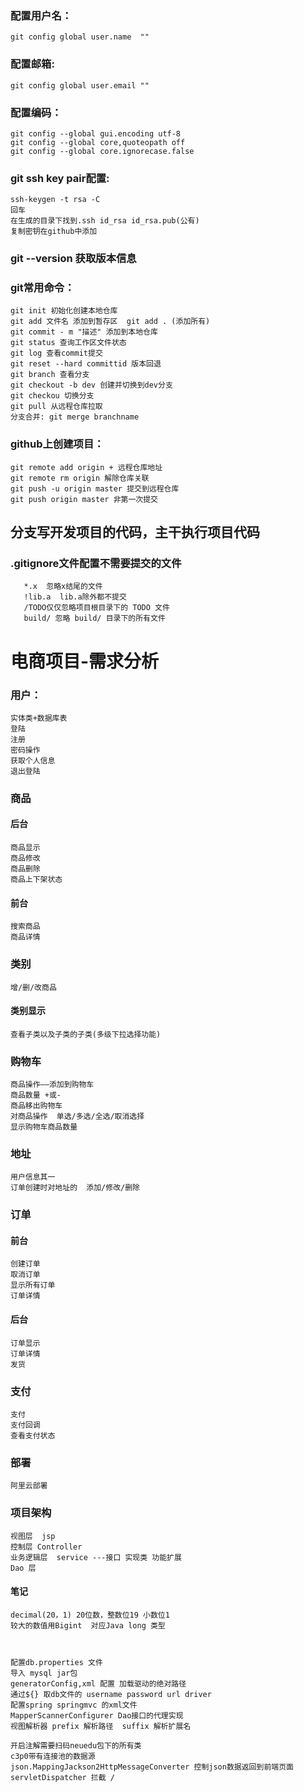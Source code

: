 ###  配置用户名：
    git config global user.name  ""
###  配置邮箱:
    git config global user.email ""
###  配置编码：
    git config --global gui.encoding utf-8
    git config --global core,quoteopath off
    git config --global core.ignorecase.false
###  git ssh key pair配置:
    ssh-keygen -t rsa -C
    回车
    在生成的目录下找到.ssh id_rsa id_rsa.pub(公有)
    复制密钥在github中添加
### git --version  获取版本信息
### git常用命令：
    git init 初始化创建本地仓库
    git add 文件名 添加到暂存区  git add . (添加所有)
    git commit - m "描述" 添加到本地仓库
    git status 查询工作区文件状态
    git log 查看commit提交
    git reset --hard committid 版本回退
    git branch 查看分支
    git checkout -b dev 创建并切换到dev分支
    git checkou 切换分支
    git pull 从远程仓库拉取
    分支合并: git merge branchname
###  github上创建项目：    
    git remote add origin + 远程仓库地址
    git remote rm origin 解除仓库关联 
    git push -u origin master 提交到远程仓库 
    git push origin master 非第一次提交   
    
##  分支写开发项目的代码，主干执行项目代码

###  .gitignore文件配置不需要提交的文件 
       *.x  忽略x结尾的文件
       !lib.a  lib.a除外都不提交
       /TODO仅仅忽略项目根目录下的 TODO 文件
       build/ 忽略 build/ 目录下的所有文件 
       
       
       
       
# 电商项目-需求分析

### 用户：
    实体类+数据库表
    登陆
    注册
    密码操作
    获取个人信息
    退出登陆    
### 商品
#### 后台
    商品显示
    商品修改
    商品删除
    商品上下架状态
#### 前台
    搜索商品
    商品详情
### 类别
    增/删/改商品
 #### 类别显示
    查看子类以及子类的子类(多级下拉选择功能)   
###  购物车
    商品操作——添加到购物车  
    商品数量 +或-
    商品移出购物车
    对商品操作  单选/多选/全选/取消选择
    显示购物车商品数量
### 地址
    用户信息其一
    订单创建时对地址的  添加/修改/删除
### 订单
#### 前台
    创建订单
    取消订单
    显示所有订单
    订单详情    
#### 后台
    订单显示
    订单详情
    发货
### 支付
    支付
    支付回调
    查看支付状态  
    
### 部署
    阿里云部署  
    
  
    
###  项目架构
    视图层  jsp
    控制层 Controller
    业务逻辑层  service ---接口 实现类 功能扩展
    Dao 层 
 #### 笔记   
    
    decimal(20，1) 20位数，整数位19 小数位1
    较大的数值用Bigint  对应Java long 类型  
    
    
    
    配置db.properties 文件 
    导入 mysql jar包
    generatorConfig,xml 配置 加载驱动的绝对路径
    通过${} 取db文件的 username password url driver
    配置spring springmvc 的xml文件
    MapperScannerConfigurer Dao接口的代理实现
    视图解析器 prefix 解析路径  suffix 解析扩展名 

    开启注解需要扫码neuedu包下的所有类
    c3p0带有连接池的数据源 
    json.MappingJackson2HttpMessageConverter 控制json数据返回到前端页面
    servletDispatcher 拦截 / 